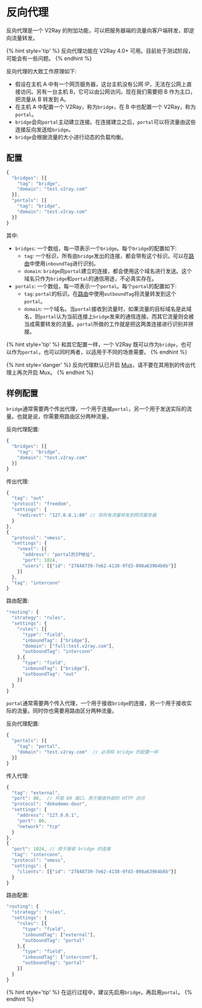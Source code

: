 # 反向代理

反向代理是一个 V2Ray 的附加功能，可以把服务器端的流量向客户端转发，即逆向流量转发。

{% hint style='tip' %}
反向代理功能在 V2Ray 4.0+ 可用。目前处于测试阶段，可能会有一些问题。
{% endhint %}

反向代理的大致工作原理如下:

* 假设在主机 A 中有一个网页服务器，这台主机没有公网 IP，无法在公网上直接访问。另有一台主机 B，它可以由公网访问。现在我们需要把 B 作为主口，把流量从 B 转发到 A。
* 在主机 A 中配置一个 V2Ray，称为`bridge`，在 B 中也配置一个 V2Ray，称为`portal`。
* `bridge`会向`portal`主动建立连接。在连接建立之后，`portal`可以将流量由这些连接反向发送给`bridge`。
* `bridge`会根据流量的大小进行动态的负载均衡。

## 配置

```javascript
{
  "bridges": [{
    "tag": "bridge",
    "domain": "test.v2ray.com"
  }],
  "portals": [{
    "tag": "bridge",
    "domain": "test.v2ray.com"
  }]
}
```

其中:

* `bridges`: 一个数组，每一项表示一个`bridge`。每个`bridge`的配置如下:
  * `tag`: 一个标识，所有由`bridge`发出的连接，都会带有这个标识。可以在[路由](03_routing.md)中使用`inboundTag`进行识别。
  * `domain`: `bridge`向`portal`建立的连接，都会使用这个域名进行发送。这个域名只作为`bridge`和`portal`的通信用途，不必真实存在。
* `portals`: 一个数组，每一项表示一个`portal`。每个`portal`的配置如下:
  * `tag`: `portal`的标识。在[路由](03_routing.md)中使用`outboundTag`将流量转发到这个`portal`。
  * `domain`: 一个域名。当`portal`接收到流量时，如果流量的目标域名是此域名，则`portal`认为当前连接上`bridge`发来的通信连接。而其它流量则会被当成需要转发的流量。`portal`所做的工作就是把这两类连接进行识别并拼接。

{% hint style='tip' %}
和其它配置一样，一个 V2Ray 既可以作为`bridge`，也可以作为`portal`，也可以同时两者，以适用于不同的场景需要。
{% endhint %}

{% hint style='danger' %}
反向代理默认已开启 [Mux](mux.md)，请不要在其用到的传出代理上再次开启 Mux。
{% endhint %}

## 样例配置

`bridge`通常需要两个传出代理，一个用于连接`portal`，另一个用于发送实际的流量。也就是说，你需要用路由区分两种流量。

反向代理配置:

```javascript
{
  "bridges": [{
    "tag": "bridge",
    "domain": "test.v2ray.com"
  }]
}
```

传出代理:

```javascript
{
  "tag": "out"
  "protocol": "freedom",
  "settings": {
    "redirect": "127.0.0.1:80" // 将所有流量转发到网页服务器
  }
},
{
  "protocol": "vmess",
  "settings": {
    "vnext": [{
      "address": "portal的IP地址",
      "port": 1024,
      "users": [{"id": "27848739-7e62-4138-9fd3-098a63964b6b"}]
    }]
  },
  "tag": "interconn"
}
```

路由配置:

```javascript
"routing": {
  "strategy": "rules",
  "settings": {
    "rules": [{
      "type": "field",
      "inboundTag": ["bridge"],
      "domain": ["full:test.v2ray.com"],
      "outboundTag": "interconn"
    },{
      "type": "field",
      "inboundTag": ["bridge"],
      "outboundTag": "out"
    }]
  }
}
```

`portal`通常需要两个传入代理，一个用于接收`bridge`的连接，另一个用于接收实际的流量。同时你也需要用路由区分两种流量。

反向代理配置:

```javascript
{
  "portals": [{
    "tag": "portal",
    "domain": "test.v2ray.com"  // 必须和 bridge 的配置一样
  }]
}
```

传入代理:

```javascript
{
  "tag": "external",
  "port": 80,  // 开放 80 端口，用于接收外部的 HTTP 访问
  "protocol": "dokodemo-door",
  "settings": {
    "address": "127.0.0.1",
    "port": 80,
    "network": "tcp"
  }
},
{
  "port": 1024, // 用于接收 bridge 的连接
  "tag": "interconn",
  "protocol": "vmess",
  "settings": {
    "clients": [{"id": "27848739-7e62-4138-9fd3-098a63964b6b"}]
  }
}
```

路由配置:

```javascript
"routing": {
  "strategy": "rules",
  "settings": {
    "rules": [{
      "type": "field",
      "inboundTag": ["external"],
      "outboundTag": "portal"
    },{
      "type": "field",
      "inboundTag": ["interconn"],
      "outboundTag": "portal"
    }]
  }
}
```

{% hint style='tip' %}
在运行过程中，建议先启用`bridge`，再启用`portal`。
{% endhint %}

